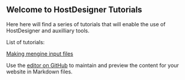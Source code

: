 ## Welcome to HostDesigner Tutorials

Here here will find a series of tutorials that will enable the use of HostDesigner and auxilliary tools.

List of tutorials:

[Making mengine input files](drmperez.github.io/HostDesigner_tutorials/mengine_inputs)


Use the [editor on GitHub](https://github.com/drmperez/HostDesigner_tutorials/edit/gh-pages/index.md) to maintain and preview the content for your website in Markdown files.
